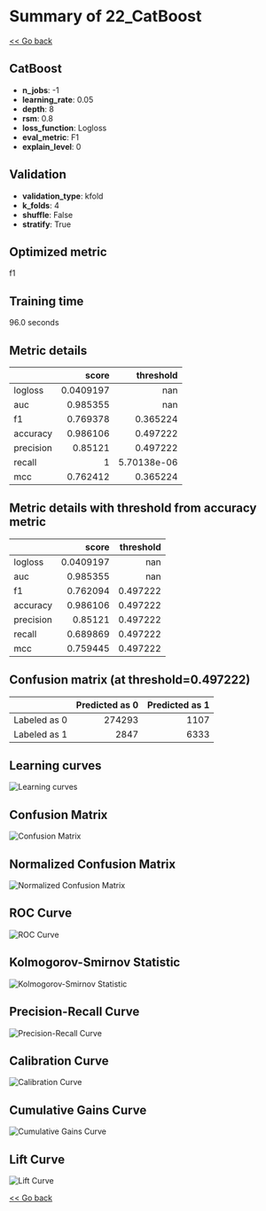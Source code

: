 # Summary of 22_CatBoost

[<< Go back](../README.md)


## CatBoost
- **n_jobs**: -1
- **learning_rate**: 0.05
- **depth**: 8
- **rsm**: 0.8
- **loss_function**: Logloss
- **eval_metric**: F1
- **explain_level**: 0

## Validation
 - **validation_type**: kfold
 - **k_folds**: 4
 - **shuffle**: False
 - **stratify**: True

## Optimized metric
f1

## Training time

96.0 seconds

## Metric details
|           |     score |     threshold |
|:----------|----------:|--------------:|
| logloss   | 0.0409197 | nan           |
| auc       | 0.985355  | nan           |
| f1        | 0.769378  |   0.365224    |
| accuracy  | 0.986106  |   0.497222    |
| precision | 0.85121   |   0.497222    |
| recall    | 1         |   5.70138e-06 |
| mcc       | 0.762412  |   0.365224    |


## Metric details with threshold from accuracy metric
|           |     score |   threshold |
|:----------|----------:|------------:|
| logloss   | 0.0409197 |  nan        |
| auc       | 0.985355  |  nan        |
| f1        | 0.762094  |    0.497222 |
| accuracy  | 0.986106  |    0.497222 |
| precision | 0.85121   |    0.497222 |
| recall    | 0.689869  |    0.497222 |
| mcc       | 0.759445  |    0.497222 |


## Confusion matrix (at threshold=0.497222)
|              |   Predicted as 0 |   Predicted as 1 |
|:-------------|-----------------:|-----------------:|
| Labeled as 0 |           274293 |             1107 |
| Labeled as 1 |             2847 |             6333 |

## Learning curves
![Learning curves](learning_curves.png)
## Confusion Matrix

![Confusion Matrix](confusion_matrix.png)


## Normalized Confusion Matrix

![Normalized Confusion Matrix](confusion_matrix_normalized.png)


## ROC Curve

![ROC Curve](roc_curve.png)


## Kolmogorov-Smirnov Statistic

![Kolmogorov-Smirnov Statistic](ks_statistic.png)


## Precision-Recall Curve

![Precision-Recall Curve](precision_recall_curve.png)


## Calibration Curve

![Calibration Curve](calibration_curve_curve.png)


## Cumulative Gains Curve

![Cumulative Gains Curve](cumulative_gains_curve.png)


## Lift Curve

![Lift Curve](lift_curve.png)



[<< Go back](../README.md)
